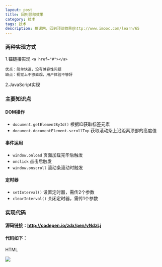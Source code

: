 ```yaml
---
layout: post
title: 回到顶部效果
category: 技术
tags: 技术
description: 慕课网，回到顶部效果@http://www.imooc.com/learn/65
---
```


### 两种实现方式
1.锚链接实现  `<a href="#"></a>`

	优点：简单快速，没有兼容性问题
	缺点：视觉上不够直观，用户体验不够好

2.JavaScript实现

### 主要知识点

#### DOM操作
- `document.getElementById()` 根据ID获取标签元素
- `document.documentElement.scrollTop` 获取滚动条上沿距离顶部的高度值

#### 事件运用
- `window.onload` 页面加载完毕后触发
- `onclick` 点击后触发
- `window.onscroll` 滚动条滚动时触发

#### 定时器
- `setInterval()` 设置定时器，需传2个参数
- `clearInterval()` 关闭定时器，需传1个参数

### 实现代码

#### 源码链接：<a href="http://codepen.io/zdx/pen/yNdzLj">http://codepen.io/zdx/pen/yNdzLj</a>

#### 代码如下：
HTML
	<!DOCTYPE html PUBLIC "-//W3C//DTD XHTML 1.0 Transitional//EN" "http://www.w3.org/TR/xhtml1/DTD/xhtml1-transitional.dtd">
		<html>
		<head>
			<title>backTop</title>
			<link rel="stylesheet" type="text/css" href="style.css" />
			<script type="text/javascript" src="script.js"></script>
		</head>
		<body>
			<div class="box">
				<img src="tb.png" />
			</div>
			<a href="javascript:;" id="btn" title="回到顶部"></a>	<!-- javascript:; ————> 阻止默认返回顶部行为 -->
		</body>
	</html>	